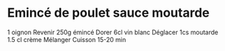 # Emincé de poulet sauce moutarde

1 oignon          Revenir
250g émincé       Dorer
6cl vin blanc     Déglacer
1cs moutarde
1.5 cl crème      Mélanger
                  Cuisson 15-20 min
